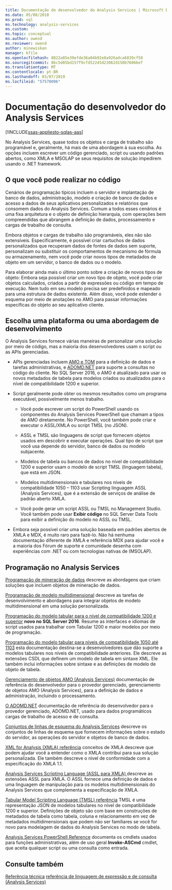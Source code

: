 ```yaml
---
title: Documentação do desenvolvedor do Analysis Services | Microsoft Docs
ms.date: 05/08/2018
ms.prod: sql
ms.technology: analysis-services
ms.custom: ''
ms.topic: conceptual
ms.author: owend
ms.reviewer: owend
author: minewiskan
manager: kfile
ms.openlocfilehash: 8822a85e39efde36a04b92e8a926adca6839cf58
ms.sourcegitcommit: 8bc5d85bd157f9cfd52245d23062d150b76066ef
ms.translationtype: MT
ms.contentlocale: pt-BR
ms.lasthandoff: 03/07/2019
ms.locfileid: "57578096"
---
```

# <a name="analysis-services-developer-documentation"></a>Documentação do desenvolvedor do Analysis Services
[!INCLUDE[ssas-appliesto-sqlas-aas](../includes/ssas-appliesto-sqlas-aas.md)]

No Analysis Services, quase todos os objetos e carga de trabalho são programável e, geralmente, há mais de uma abordagem à sua escolha.  As opções incluem escrever um código gerenciado, script ou usando padrões abertos, como XMLA e MSOLAP se seus requisitos de solução impedirem usando o .NET framework.

## <a name="what-you-can-accomplish-in-code"></a>O que você pode realizar no código
Cenários de programação típicos incluem o servidor e implantação de banco de dados, administração, modelo e criação de banco de dados e acesso a dados de seus aplicativos personalizados e relatórios que consomem dados do Analysis Services. Comum a todos esses cenários é uma fixa arquitetura e o objeto de definição hierarquia, com operações bem compreendidas que abrangem a definição de dados, processamento e cargas de trabalho de consulta.

Embora objetos e cargas de trabalho são programáveis, eles não são extensíveis. Especificamente, é possível criar cartuchos de dados personalizados que recuperam dados de fontes de dados sem suporte, personalizam ou substituir os comportamentos de mecanismo de fórmula ou armazenamento, nem você pode criar novos tipos de metadados de objeto em um servidor, o banco de dados ou o modelo.

Para elaborar ainda mais o último ponto sobre a criação de novos tipos de objeto: Embora seja possível criar um novo tipo de objeto, você pode criar objetos calculados, criados a partir de expressões ou código em tempo de execução. Nem tudo em seu modelo precisa ser predefinidos e mapeado para uma estrutura de dados existente. Além disso, você pode estender o esquema por meio de anotações no AMO para passar informações específicas do objeto ao seu aplicativo cliente.

## <a name="choose-a-platform-or-approach-to-development"></a>Escolha uma plataforma ou uma abordagem de desenvolvimento
O Analysis Services fornece várias maneiras de personalizar uma solução por meio de código, mas a maioria dos desenvolvedores usam o script ou as APIs gerenciadas.

- APIs gerenciadas incluem [AMO e TOM](http://msdn.microsoft.com/library/mt436122.aspx) para a definição de dados e tarefas administrativas, e [ADOMD.NET](http://msdn.microsoft.com/library/mt465769.aspx) para suporte a consultas no código do cliente. No SQL Server 2016, o AMO é atualizado para usar os novos metadados de tabela para modelos criados ou atualizados para o nível de compatibilidade 1200 e superior.

- Script geralmente pode obter os mesmos resultados como um programa executável, possivelmente menos trabalho.

  - Você pode escrever um script do PowerShell usando os componentes do Analysis Services PowerShell que chamam a tipos de AMO diretamente. No PowerShell, você também pode criar e executar o ASSL/XMLA ou script TMSL (no JSON).

  - ASSL e TMSL são linguagens de script que fornecem objetos usados em descobrir e executar operações. Qual tipo de script que você usa depende do servidor, banco de dados ou modelo subjacente.

  - Modelos de tabela ou bancos de dados no nível de compatibilidade 1200 e superior usam o modelo de script TMSL (linguagem tabela), que está em JSON.

  - Modelos multidimensionais e tabulares nos níveis de compatibilidade 1050 – 1103 usar Scripting linguagem ASSL (Analysis Services), que é a extensão de serviços de análise de padrão aberto XMLA.

  - Você pode gerar um script ASSL ou TMSL no Management Studio. Você também pode usar **Exibir código** no SQL Server Data Tools para exibir a definição do modelo no ASSL ou TMSL.

- Embora seja possível criar uma solução baseada em padrões abertos de XMLA e MDX, é muito raro para fazê-lo. Não há nenhuma documentação diferente de XMLA e referência MDX para ajudar você e a maioria dos Fórum de suporte e comunidade desenha com experiências com .NET ou com tecnologias nativas de (MSOLAP).

## <a name="programming-in-analysis-services"></a>Programação no Analysis Services
[Programação de mineração de dados](../analysis-services/data-mining-programming.md) descreve as abordagens que criam soluções que incluem objetos de mineração de dados.

[Programação de modelo multidimensional](../analysis-services/multidimensional-models/multidimensional-model-programming.md) descreve as tarefas de desenvolvimento e abordagens para integrar objetos de modelo multidimensional em uma solução personalizada.

[Programação do modelo tabular para o nível de compatibilidade 1200 e superior](../analysis-services/tabular-model-programming-compatibility-level-1200/tabular-model-programming-for-compatibility-level-1200.md)
**novo no SQL Server 2016**.  Resume as interfaces e idiomas de script usados para trabalhar com Tabular 1200 e maior modelos por meio de programação.

[Programação do modelo tabular para níveis de compatibilidade 1050 até 1103](../analysis-services/tabular-model-programming-compatibility-levels-1050-1103/tabular-model-programming-for-compatibility-levels-1050-through-1103.md) esta documentação destina-se a desenvolvedores que dão suporte a modelos tabulares nos níveis de compatibilidade anteriores. Ele descreve as extensões CSDL que definem um modelo de tabela em sintaxe XML. Ele também inclui informações sobre sintaxe e as definições de modelo de objeto de tabela.

[Gerenciamento de objetos AMO (Analysis Services)](https://msdn.microsoft.com/library/mt436122.aspx) documentação de referência do desenvolvedor para o provedor gerenciado, gerenciamento de objetos AMO (Analysis Services), para a definição de dados e administração, incluindo o processamento.

[O ADOMD.NET](http://msdn.microsoft.com/library/mt465769.aspx) documentação de referência do desenvolvedor para o provedor gerenciado, ADOMD.NET, usado para dados programáticos cargas de trabalho de acesso e de consulta.

[Conjuntos de linhas de esquema do Analysis Services](https://docs.microsoft.com/bi-reference/schema-rowsets/analysis-services-schema-rowsets) descreve os conjuntos de linhas de esquema que fornecem informações sobre o estado do servidor, as operações do servidor e objetos de banco de dados.

[XML for Analysis &#40;XMLA&#41; referência](https://docs.microsoft.com/bi-reference/xmla/xml-for-analysis-xmla-reference) conceitos de XMLA descreve que podem ajudar você a entender como o XMLA contribui para sua solução personalizada. Ele também descreve o nível de conformidade com a especificação do XMLA 1.1.

[Analysis Services Scripting Language &#40;ASSL para XMLA&#41; ](https://docs.microsoft.com/bi-reference/assl/analysis-services-scripting-language-assl-for-xmla) descreve as extensões ASSL para XMLA. O ASSL fornece uma definição de dados e uma linguagem de manipulação para os modelos multidimensionais do Analysis Services que complementa a especificação de XMLA.

[Tabular Model Scripting Language &#40;TMSL&#41; referência](https://docs.microsoft.com/bi-reference/tmsl/tabular-model-scripting-language-tmsl-reference) TMSL é uma representação JSON de modelos tabulares no nível de compatibilidade 1200 e superior. Definições de objeto são com base em construções de metadados de tabela como tabela, coluna e relacionamento em vez de metadados multidimensionais que podem não ser familiares se você for novo para modelagem de dados do Analysis Services no modo de tabela.

[Analysis Services PowerShell Reference](../analysis-services/powershell/analysis-services-powershell-reference.md) documenta os cmdlets usados para funções administrativas, além de uso geral **Invoke-ASCmd** cmdlet, que aceita qualquer script ou uma consulta como entrada.

## <a name="see-also"></a>Consulte também
[Referência técnica](../analysis-services/powershell/technical-reference-ssas.md)
[referência de linguagem de expressão e de consulta &#40;Analysis Services&#41;](http://msdn.microsoft.com/library/gg492188.aspx)
